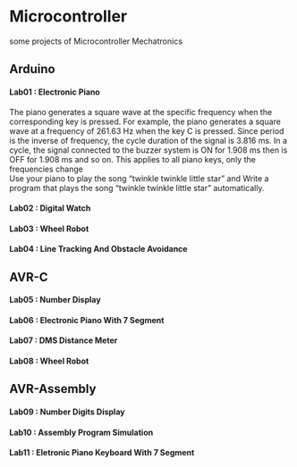 # Microcontroller
some projects of Microcontroller Mechatronics
## Arduino
#### Lab01 : Electronic Piano
The piano generates a square wave at the specific frequency when the
corresponding key is pressed. For example, the piano generates a square wave at a frequency of
261.63 Hz when the key C is pressed. Since period is the inverse of frequency, the cycle duration of
the signal is 3.816 ms. In a cycle, the signal connected to the buzzer system is ON for 1.908 ms then
is OFF for 1.908 ms and so on. This applies to all piano keys, only the frequencies change<br>
Use your piano to play the song “twinkle twinkle little star” and 
Write a program that plays the song “twinkle twinkle little star” automatically.
#### Lab02 : Digital Watch
#### Lab03 : Wheel Robot
#### Lab04 : Line Tracking And Obstacle Avoidance
## AVR-C
#### Lab05 : Number Display 
#### Lab06 : Electronic Piano With 7 Segment
#### Lab07 : DMS Distance Meter
#### Lab08 : Wheel Robot
## AVR-Assembly
#### Lab09 : Number Digits Display
#### Lab10 : Assembly Program Simulation
#### Lab11 : Eletronic Piano Keyboard With 7 Segment
